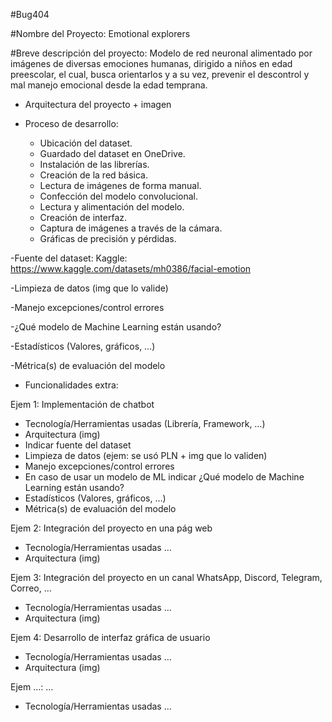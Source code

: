 #Bug404

#Nombre del Proyecto:
Emotional explorers

#Breve descripción del proyecto:
Modelo de red neuronal alimentado por imágenes de diversas emociones humanas, dirigido a niños en edad preescolar, el cual, busca orientarlos y a su vez, prevenir el descontrol y mal manejo emocional desde la edad temprana.


* Arquitectura del proyecto + imagen

* Proceso de desarrollo:
  - Ubicación del dataset.
  - Guardado del dataset en OneDrive.
  - Instalación de las librerías.
  - Creación de la red básica.
  - Lectura de imágenes de forma manual.
  - Confección del modelo convolucional.
  - Lectura y alimentación del modelo.
  - Creación de interfaz.
  - Captura de imágenes a través de la cámara.
  - Gráficas de precisión y pérdidas.

-Fuente del dataset:
Kaggle: https://www.kaggle.com/datasets/mh0386/facial-emotion


-Limpieza de datos (img que lo valide)


-Manejo excepciones/control errores


-¿Qué modelo de Machine Learning están usando?



-Estadísticos (Valores, gráficos, …)


-Métrica(s) de evaluación del modelo

* Funcionalidades extra:

Ejem 1: Implementación de chatbot
- Tecnología/Herramientas usadas (Librería, Framework, …)
- Arquitectura (img)
- Indicar fuente del dataset
- Limpieza de datos (ejem: se usó PLN + img que lo validen)
- Manejo excepciones/control errores
- En caso de usar un modelo de ML indicar ¿Qué modelo de Machine Learning están usando?
- Estadísticos (Valores, gráficos, …)
- Métrica(s) de evaluación del modelo

Ejem 2: Integración del proyecto en una pág web
- Tecnología/Herramientas usadas …
- Arquitectura (img)

Ejem 3: Integración del proyecto en un canal WhatsApp, Discord, Telegram, Correo, …
- Tecnología/Herramientas usadas …
- Arquitectura (img)

Ejem 4: Desarrollo de interfaz gráfica de usuario
- Tecnología/Herramientas usadas …
- Arquitectura (img)

Ejem …: …
- Tecnología/Herramientas usadas …

